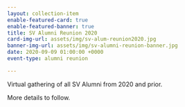 ```yaml
---
layout: collection-item
enable-featured-card: true
enable-featured-banner: true
title: SV Alumni Reunion 2020
card-img-url: assets/img/sv-alum-reunion2020.jpg
banner-img-url: assets/img/sv-alumni-reunion-banner.jpg
date: 2020-09-09 01:00:00 +0000
event-type: alumni reunion

---
```

Virtual gathering of all SV Alumni from 2020 and prior.

More details to follow.